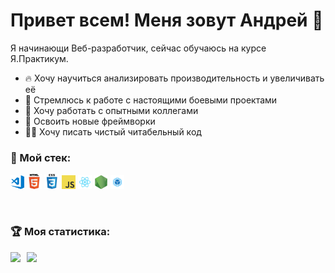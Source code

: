 #  Привет всем! Меня зовут Андрей  👋
Я начинающи Веб-разработчик, сейчас обучаюсь на курсе Я.Практикум.

- 🔥 Хочу научиться анализировать производительность и увеличивать её
- 🎯 Стремлюсь к работе с настоящими боевыми проектами
- 🔞 Хочу работать с опытными коллегами
- 🏫 Освоить новые фреймворки
- ✍🏻 Хочу писать чистый читабельный код

### 🔨 Мой стек:

<p>
<img src="https://raw.githubusercontent.com/github/explore/80688e429a7d4ef2fca1e82350fe8e3517d3494d/topics/visual-studio-code/visual-studio-code.png" alt="VS Code" height="22">
<img src="https://raw.githubusercontent.com/github/explore/80688e429a7d4ef2fca1e82350fe8e3517d3494d/topics/html/html.png" alt="HTML" height="24">  
<img src="https://raw.githubusercontent.com/github/explore/80688e429a7d4ef2fca1e82350fe8e3517d3494d/topics/css/css.png" alt="CSS" height="24" >
<img src="https://raw.githubusercontent.com/github/explore/80688e429a7d4ef2fca1e82350fe8e3517d3494d/topics/javascript/javascript.png" alt="Javascript" height="22">
<img src="https://raw.githubusercontent.com/github/explore/80688e429a7d4ef2fca1e82350fe8e3517d3494d/topics/react/react.png" alt="React" height="22">
<img src="https://raw.githubusercontent.com/github/explore/80688e429a7d4ef2fca1e82350fe8e3517d3494d/topics/nodejs/nodejs.png" alt="NodeJS" height="22">
<img src="https://raw.githubusercontent.com/github/explore/80688e429a7d4ef2fca1e82350fe8e3517d3494d/topics/webpack/webpack.png" alt="WebPack" height="22">


</p>
<br />

### :trophy: Моя статистика:

<div>
<a href="https://github-readme-stats.vercel.app/api?username=timid198&hide=contribs&show_icons=true">
  <img  align="left" height="130" style="margin-right: 10px" src="https://github-readme-stats.vercel.app/api?username=timid198&hide=contribs&show_icons=true" />
</a>
<a href="https://github-readme-stats.vercel.app/api/top-langs/?username=timid198&layout=compact">
  <img align="left" height="130" src="https://github-readme-stats.vercel.app/api/top-langs/?username=timid198&layout=compact" />
</a>
</div>
